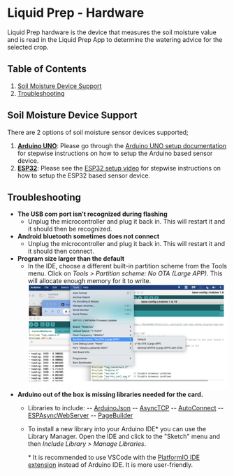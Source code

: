 
# Liquid Prep - Hardware

Liquid Prep hardware is the device that measures the soil moisture value and is read in the Liquid Prep App to determine the watering advice for the selected crop.

## Table of Contents
1. [Soil Moisture Device Support](#soil-moisture-device-support)
2. [Troubleshooting](#troubleshooting)

## Soil Moisture Device Support
There are 2 options of soil moisture sensor devices supported;

1. **[Arduino UNO](https://www.arduino.cc/)**:
   Please go through the [Arduino UNO setup documentation](./Arduino%20UNO/User-Manual.pdf) for stepwise instructions on how to setup the Arduino based sensor device.
2. **[ESP32](http://esp32.net/)**:
  Please see the [ESP32 setup video](https://youtu.be/EU28Z_lu67w) for stepwise instructions on how to setup the ESP32 based sensor device.

## Troubleshooting
- **The USB com port isn’t recognized during flashing**
  - Unplug the microcontroller and plug it back in. This will restart it and it should then be recognized.
- **Android bluetooth sometimes does not connect**
  - Unplug the microcontroller and plug it back in. This will restart it and it should then connect.
- **Program size larger than the default**
  - In the IDE, choose a different built-in partition scheme from the Tools menu. 
	Click on _Tools > Partition scheme: No OTA (Large APP)_. This will allocate enough memory for it to write.
![Partition Scheme Example](/assets/large-app.png)
- **Arduino out of the box is missing libraries needed for the card.**
  - Libraries to include:
   -- [ArduinoJson](https://www.arduino.cc/reference/en/libraries/arduino_json/)
   -- [AsyncTCP](https://github.com/me-no-dev/AsyncTCP)
   -- [AutoConnect](https://www.arduino.cc/reference/en/libraries/autoconnect/)
   -- [ESPAsyncWebServer](https://github.com/me-no-dev/ESPAsyncWebServer)
   -- [PageBuilder](https://www.arduino.cc/reference/en/libraries/pagebuilder/)

   - To install a new library into your Arduino IDE* you can use the Library Manager. Open the IDE and click to the "Sketch" menu and then _Include Library > Manage Libraries_.
  
	  \* It is recommended to use VSCode with the [PlatformIO IDE extension](https://docs.platformio.org/en/latest/integration/ide/vscode.html) instead of Arduino IDE. It is more user-friendly.
